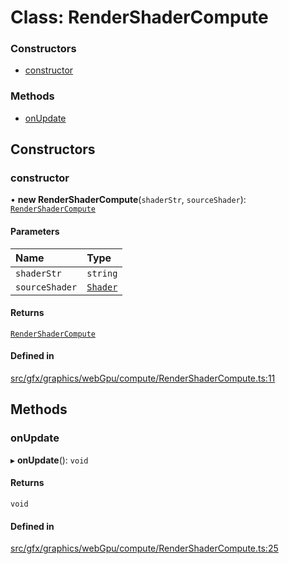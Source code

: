 # Class: RenderShaderCompute

### Constructors

- [constructor](RenderShaderCompute.md#constructor)

### Methods

- [onUpdate](RenderShaderCompute.md#onupdate)

## Constructors

### constructor

• **new RenderShaderCompute**(`shaderStr`, `sourceShader`): [`RenderShaderCompute`](RenderShaderCompute.md)

#### Parameters

| Name | Type |
| :------ | :------ |
| `shaderStr` | `string` |
| `sourceShader` | [`Shader`](Shader.md) |

#### Returns

[`RenderShaderCompute`](RenderShaderCompute.md)

#### Defined in

[src/gfx/graphics/webGpu/compute/RenderShaderCompute.ts:11](https://github.com/Orillusion/orillusion/blob/main/src/gfx/graphics/webGpu/compute/RenderShaderCompute.ts#L11)

## Methods

### onUpdate

▸ **onUpdate**(): `void`

#### Returns

`void`

#### Defined in

[src/gfx/graphics/webGpu/compute/RenderShaderCompute.ts:25](https://github.com/Orillusion/orillusion/blob/main/src/gfx/graphics/webGpu/compute/RenderShaderCompute.ts#L25)
